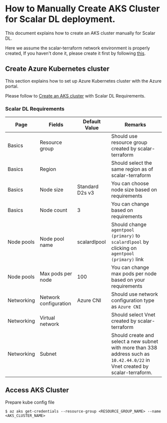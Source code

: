 # How to Manually Create AKS Cluster for Scalar DL deployment.

This document explains how to create an AKS cluster manually for Scalar DL.

Here we assume the scalar-terraform network environment is properly created, If you haven't done it, please create it first by following [this](https://github.com/scalar-labs/scalar-terraform/blob/master/examples/azure/README.md#create-network-resources).

## Create Azure Kubernetes cluster

This section explains how to set up Azure Kubernetes cluster with the Azure portal.

Please follow to [Create an AKS cluster](https://docs.microsoft.com/en-us/azure/aks/kubernetes-walkthrough-portal#create-an-aks-cluster) with Scalar DL Requirements. 

### Scalar DL Requirements

Page    |Fields  |Default Value  |Remarks    |
--------|--------|---------------|---------------|
Basics  |Resource group|     |Should use resource group created by scalar-terraform  |
Basics  |Region  |   |Should select the same region as of scalar-terraform  |
Basics  |Node size   |Standard D2s v3    |You can choose node size based on requirements    |
Basics  |Node count  |3  |You can change based on requirements   |
Node pools  |Node pool name  |scalardlpool   |Should change `agentpool (primary)` to `scalardlpool` by clicking on `agentpool (primary)` link |
Node pools  |Max pods per node   |100    |You can change max pods per node based on your requirements    |
Networking  |Network configuration   |Azure CNI  | Should use network configuration type as `Azure CNI` |
Networking  |Virtual network    |   |Should select Vnet created by scalar-terraform  |
Networking  |Subnet |   |Should create and select a new subnet with more than 338 address such as `10.42.44.0/22` in Vnet created by scalar-terraform.    |

## Access AKS Cluster

Prepare kube config file
```
$ az aks get-credentials --resource-group <RESOURCE_GROUP_NAME> --name <AKS_CLUSTER_NAME>
```
